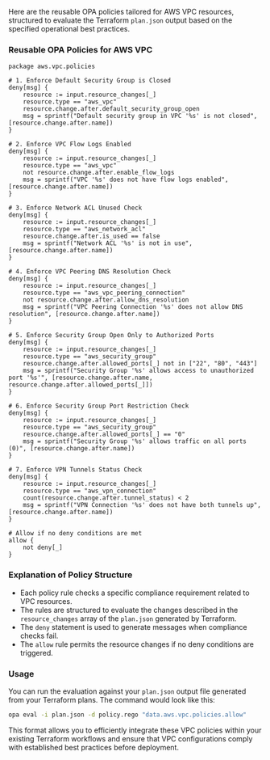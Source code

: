 Here are the reusable OPA policies tailored for AWS VPC resources, structured to evaluate the Terraform `plan.json` output based on the specified operational best practices.

### Reusable OPA Policies for AWS VPC

```rego
package aws.vpc.policies

# 1. Enforce Default Security Group is Closed
deny[msg] {
    resource := input.resource_changes[_]
    resource.type == "aws_vpc"
    resource.change.after.default_security_group_open
    msg = sprintf("Default security group in VPC '%s' is not closed", [resource.change.after.name])
}

# 2. Enforce VPC Flow Logs Enabled
deny[msg] {
    resource := input.resource_changes[_]
    resource.type == "aws_vpc"
    not resource.change.after.enable_flow_logs
    msg = sprintf("VPC '%s' does not have flow logs enabled", [resource.change.after.name])
}

# 3. Enforce Network ACL Unused Check
deny[msg] {
    resource := input.resource_changes[_]
    resource.type == "aws_network_acl"
    resource.change.after.is_used == false
    msg = sprintf("Network ACL '%s' is not in use", [resource.change.after.name])
}

# 4. Enforce VPC Peering DNS Resolution Check
deny[msg] {
    resource := input.resource_changes[_]
    resource.type == "aws_vpc_peering_connection"
    not resource.change.after.allow_dns_resolution
    msg = sprintf("VPC Peering Connection '%s' does not allow DNS resolution", [resource.change.after.name])
}

# 5. Enforce Security Group Open Only to Authorized Ports
deny[msg] {
    resource := input.resource_changes[_]
    resource.type == "aws_security_group"
    resource.change.after.allowed_ports[_] not in ["22", "80", "443"]
    msg = sprintf("Security Group '%s' allows access to unauthorized port '%s'", [resource.change.after.name, resource.change.after.allowed_ports[_]])
}

# 6. Enforce Security Group Port Restriction Check
deny[msg] {
    resource := input.resource_changes[_]
    resource.type == "aws_security_group"
    resource.change.after.allowed_ports[_] == "0"
    msg = sprintf("Security Group '%s' allows traffic on all ports (0)", [resource.change.after.name])
}

# 7. Enforce VPN Tunnels Status Check
deny[msg] {
    resource := input.resource_changes[_]
    resource.type == "aws_vpn_connection"
    count(resource.change.after.tunnel_status) < 2
    msg = sprintf("VPN Connection '%s' does not have both tunnels up", [resource.change.after.name])
}

# Allow if no deny conditions are met
allow {
    not deny[_]
}
```

### Explanation of Policy Structure

- Each policy rule checks a specific compliance requirement related to VPC resources.
- The rules are structured to evaluate the changes described in the `resource_changes` array of the `plan.json` generated by Terraform.
- The `deny` statement is used to generate messages when compliance checks fail.
- The `allow` rule permits the resource changes if no deny conditions are triggered.

### Usage

You can run the evaluation against your `plan.json` output file generated from your Terraform plans. The command would look like this:

```bash
opa eval -i plan.json -d policy.rego "data.aws.vpc.policies.allow"
```

This format allows you to efficiently integrate these VPC policies within your existing Terraform workflows and ensure that VPC configurations comply with established best practices before deployment.
